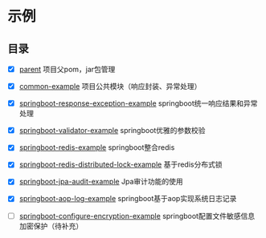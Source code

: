 # 示例
## 目录
- [x] [parent](./parent) 项目父pom，jar包管理

- [x] [common-example](./common-example) 项目公共模块（响应封装、异常处理）

- [x] [springboot-response-exception-example](./springboot-response-exception-example) springboot统一响应结果和异常处理

- [x] [springboot-validator-example](./springboot-validator-example) springboot优雅的参数校验

- [x] [springboot-redis-example](./springboot-redis-example) springboot整合redis

- [x] [springboot-redis-distributed-lock-example](./springboot-redis-distributed-lock-example) 基于redis分布式锁

- [x] [springboot-jpa-audit-example](./springboot-jpa-audit-example) Jpa审计功能的使用

- [x] [springboot-aop-log-example](./springboot-aop-log-example) springboot基于aop实现系统日志记录

- [ ] [springboot-configure-encryption-example](./springboot-configure-encryption-example) springboot配置文件敏感信息加密保护（待补充）
